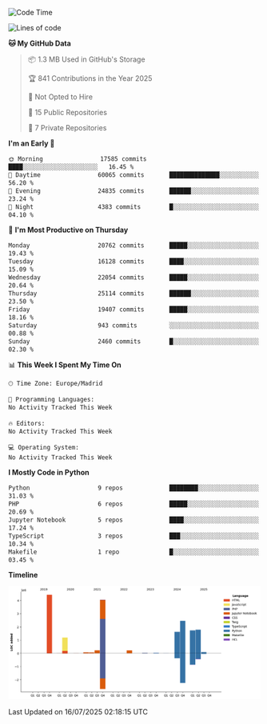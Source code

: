 <!--START_SECTION:waka-->
![Code Time](http://img.shields.io/badge/Code%20Time-839%20hrs%2038%20mins-blue)

![Lines of code](https://img.shields.io/badge/From%20Hello%20World%20I%27ve%20Written-18.0%20million%20lines%20of%20code-blue)

**🐱 My GitHub Data** 

> 📦 1.3 MB Used in GitHub's Storage 
 > 
> 🏆 841 Contributions in the Year 2025
 > 
> 🚫 Not Opted to Hire
 > 
> 📜 15 Public Repositories 
 > 
> 🔑 7 Private Repositories 
 > 
**I'm an Early 🐤** 

```text
🌞 Morning                17585 commits       ████░░░░░░░░░░░░░░░░░░░░░   16.45 % 
🌆 Daytime                60065 commits       ██████████████░░░░░░░░░░░   56.20 % 
🌃 Evening                24835 commits       ██████░░░░░░░░░░░░░░░░░░░   23.24 % 
🌙 Night                  4383 commits        █░░░░░░░░░░░░░░░░░░░░░░░░   04.10 % 
```
📅 **I'm Most Productive on Thursday** 

```text
Monday                   20762 commits       █████░░░░░░░░░░░░░░░░░░░░   19.43 % 
Tuesday                  16128 commits       ████░░░░░░░░░░░░░░░░░░░░░   15.09 % 
Wednesday                22054 commits       █████░░░░░░░░░░░░░░░░░░░░   20.64 % 
Thursday                 25114 commits       ██████░░░░░░░░░░░░░░░░░░░   23.50 % 
Friday                   19407 commits       █████░░░░░░░░░░░░░░░░░░░░   18.16 % 
Saturday                 943 commits         ░░░░░░░░░░░░░░░░░░░░░░░░░   00.88 % 
Sunday                   2460 commits        █░░░░░░░░░░░░░░░░░░░░░░░░   02.30 % 
```


📊 **This Week I Spent My Time On** 

```text
🕑︎ Time Zone: Europe/Madrid

💬 Programming Languages: 
No Activity Tracked This Week

🔥 Editors: 
No Activity Tracked This Week

💻 Operating System: 
No Activity Tracked This Week
```

**I Mostly Code in Python** 

```text
Python                   9 repos             ████████░░░░░░░░░░░░░░░░░   31.03 % 
PHP                      6 repos             █████░░░░░░░░░░░░░░░░░░░░   20.69 % 
Jupyter Notebook         5 repos             ████░░░░░░░░░░░░░░░░░░░░░   17.24 % 
TypeScript               3 repos             ███░░░░░░░░░░░░░░░░░░░░░░   10.34 % 
Makefile                 1 repo              █░░░░░░░░░░░░░░░░░░░░░░░░   03.45 % 
```



**Timeline**

![Lines of Code chart](https://raw.githubusercontent.com/danisoronellas/danisoronellas/main/assets/bar_graph.png)


 Last Updated on 16/07/2025 02:18:15 UTC
<!--END_SECTION:waka-->
